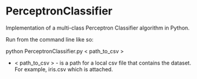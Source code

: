 # PerceptronClassifier
Implementation of a multi-class Perceptron Classifier algorithm in Python.

Run from the command line like so:

python PerceptronClassifier.py < path_to_csv >

* < path_to_csv > - is a path for a local csv file that contains the dataset. For example, iris.csv which is attached.

